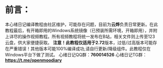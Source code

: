 # 前言：
本心绪日记编译教程由社区维护，可能存在问题，目前为**云烨**负责日常更新。在此教程最后，有开箱即用的Windows系统镜像（已预装所需环境，开箱即用），并附上详尽的操作视频教程。所有视频教程将统一发布在B站，相关文件则上传至123云盘，供大家便捷获取。
**注意！**此教程仅适用于**2.72**版本，过低/过高版本可能存在严重错误！其他版本可能100%编译成功,请自行更新/降级组件。此教程仅在Windows平台下做了测试。
心绪日记QQ群：**760014526**
心绪日记TG群：**https://t.me/openmoodiary**